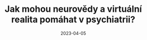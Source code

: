 ---
template: media-link
title:  Jak mohou neurovědy a virtuální realita pomáhat v psychiatrii?
date: 2023-04-05
link: https://www.ceskatelevize.cz/porady/1148499747-sama-doma/223562220600055/cast/972262/
medium: Česká televize
paid: false
---
